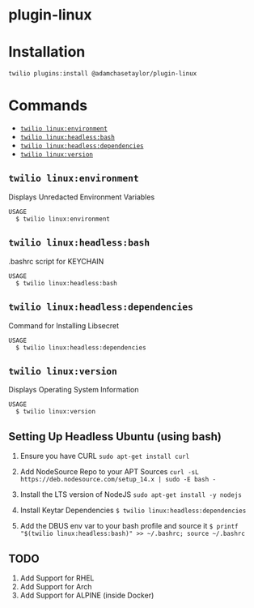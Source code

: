 plugin-linux
=========================

# Installation
```
twilio plugins:install @adamchasetaylor/plugin-linux
```

# Commands
* [`twilio linux:environment`](#twilio-linuxenvironment)
* [`twilio linux:headless:bash`](#twilio-linuxheadlessbash)
* [`twilio linux:headless:dependencies`](#twilio-linuxheadlessdependencies)
* [`twilio linux:version`](#twilio-linuxversion)

## `twilio linux:environment`

Displays Unredacted Environment Variables

```
USAGE
  $ twilio linux:environment
```

## `twilio linux:headless:bash`

.bashrc script for KEYCHAIN

```
USAGE
  $ twilio linux:headless:bash
```

## `twilio linux:headless:dependencies`

Command for Installing Libsecret

```
USAGE
  $ twilio linux:headless:dependencies
```

## `twilio linux:version`

Displays Operating System Information

```
USAGE
  $ twilio linux:version
```

## Setting Up Headless Ubuntu (using bash)

1) Ensure you have CURL
`sudo apt-get install curl`

2) Add NodeSource Repo to your APT Sources
`curl -sL https://deb.nodesource.com/setup_14.x | sudo -E bash -`

3) Install the LTS version of NodeJS
`sudo apt-get install -y nodejs`

3) Install Keytar Dependencies
`$ twilio linux:headless:dependencies`

4) Add the DBUS env var to your bash profile and source it
`$ printf "$(twilio linux:headless:bash)" >> ~/.bashrc; source ~/.bashrc`

## TODO 

1) Add Support for RHEL
2) Add Support for Arch
3) Add Support for ALPINE (inside Docker)
